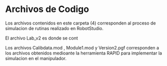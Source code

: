 # Archivos de Codigo

Los archivos contenidos en este carpeta (4) corresponden al proceso de simulacion de rutinas realizado en RobotStudio.

El archivo Lab_v2 es donde se cont

Los archivos Calibdata.mod , Module1.mod y Version2.pgf corresponden a los archivos obtenidos medioante la herramienta RAPID para implementar la simulacion en el manipulador.

